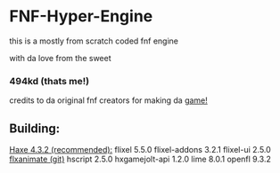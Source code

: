 # FNF-Hyper-Engine

this is a mostly from scratch coded fnf engine

with da love from the sweet

### 494kd (thats me!)

credits to da original fnf creators for making da [game!](https://www.google.com/url?sa=t&source=web&rct=j&opi=89978449&url=https://ninja-muffin24.itch.io/funkin&ved=2ahUKEwi53py5m8WIAxXOzAIHHUOEFfsQFnoECAsQAQ&usg=AOvVaw1gr0k2QNtNhXDgWE3RXopm)

## Building:

[Haxe 4.3.2 (recommended):](https://haxe.org/download/version/4.3.2/)
flixel 5.5.0
flixel-addons 3.2.1
flixel-ui 2.5.0
[flxanimate (git)](https://github.com/ShadowMario/flxanimate)
hscript 2.5.0
hxgamejolt-api 1.2.0
lime 8.0.1
openfl 9.3.2
